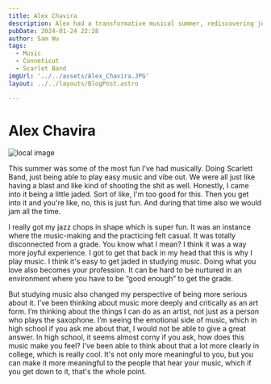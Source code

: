 ```yaml
---
title: Alex Chavira
description: Alex had a transformative musical summer, rediscovering joy and artistic purpose.
pubDate: 2024-01-24 22:28
author: Sam Wu
tags:
  - Music
  - Conneticut
  - Scarlet Band
imgUrl: '../../assets/Alex_Chavira.JPG'
layout: ../../layouts/BlogPost.astro

---
```

# Alex Chavira

![local image](././assets/Alex_Chavira.JPG)

This summer was some of the most fun I’ve had musically. Doing Scarlett Band, just being able to play easy music and vibe out. We were all just like having a blast and like kind of shooting the shit as well. Honestly, I came into it being a little jaded. Sort of like, I'm too good for this. Then you get into it and you're like, no, this is just fun. And during that time also we would jam all the time. 

I really got my jazz chops in shape which is super fun. It was an instance where the music-making and the practicing felt casual. It was totally disconnected from a grade. You know what I mean? I think it was a way more joyful experience. I got to get that back in my head that this is why I play music. I think it's easy to get jaded in studying music. Doing what you love also becomes your profession. It can be hard to be nurtured in an environment where you have to be “good enough” to get the grade. 

But studying music also changed my perspective of being more serious about it. I’ve been thinking about music more deeply and critically as an art form. I’m thinking about the things I can do as an artist, not just as a person who plays the saxophone. I’m seeing the emotional side of music, which in high school if you ask me about that, I would not be able to give a great answer. In high school, it seems almost corny if you ask, how does this music make you feel? I've been able to think about that a lot more clearly in college, which is really cool. It's not only more meaningful to you, but you can make it more meaningful to the people that hear your music, which if you get down to it, that's the whole point. 

